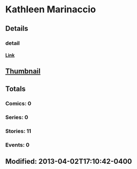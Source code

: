 # Kathleen  Marinaccio 
## Details
### detail
#### [Link](http://marvel.com/comics/creators/10256/kathleen_marinaccio?utm_campaign=apiRef&utm_source=225578a89fc76f3d20fbffda5d17a88d)
## [Thumbnail](http://i.annihil.us/u/prod/marvel/i/mg/b/40/image_not_available.jpg)
## Totals
### Comics: 0
### Series: 0
### Stories: 11
### Events: 0
## Modified: 2013-04-02T17:10:42-0400